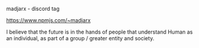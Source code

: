 madjarx - discord tag

https://www.npmjs.com/~madjarx


I believe that the future is in the hands of people that understand Human as an individual, as part of a group / greater entity and society.




